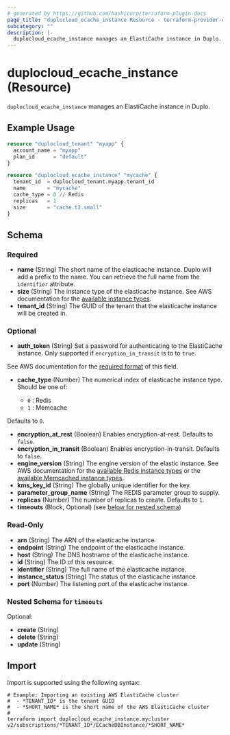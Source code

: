 ```yaml
---
# generated by https://github.com/hashicorp/terraform-plugin-docs
page_title: "duplocloud_ecache_instance Resource - terraform-provider-duplocloud"
subcategory: ""
description: |-
  duplocloud_ecache_instance manages an ElastiCache instance in Duplo.
---
```


# duplocloud_ecache_instance (Resource)

`duplocloud_ecache_instance` manages an ElastiCache instance in Duplo.

## Example Usage

```terraform
resource "duplocloud_tenant" "myapp" {
  account_name = "myapp"
  plan_id      = "default"
}

resource "duplocloud_ecache_instance" "mycache" {
  tenant_id  = duplocloud_tenant.myapp.tenant_id
  name       = "mycache"
  cache_type = 0 // Redis
  replicas   = 1
  size       = "cache.t2.small"
}
```

<!-- schema generated by tfplugindocs -->
## Schema

### Required

- **name** (String) The short name of the elasticache instance.  Duplo will add a prefix to the name.  You can retrieve the full name from the `identifier` attribute.
- **size** (String) The instance type of the elasticache instance.
See AWS documentation for the [available instance types](https://docs.aws.amazon.com/AmazonElastiCache/latest/red-ug/CacheNodes.SupportedTypes.html).
- **tenant_id** (String) The GUID of the tenant that the elasticache instance will be created in.

### Optional

- **auth_token** (String) Set a password for authenticating to the ElastiCache instance.  Only supported if `encryption_in_transit` is to to `true`.

See AWS documentation for the [required format](https://docs.aws.amazon.com/AmazonElastiCache/latest/red-ug/auth.html) of this field.
- **cache_type** (Number) The numerical index of elasticache instance type.
Should be one of:

   - `0` : Redis
   - `1` : Memcache

 Defaults to `0`.
- **encryption_at_rest** (Boolean) Enables encryption-at-rest. Defaults to `false`.
- **encryption_in_transit** (Boolean) Enables encryption-in-transit. Defaults to `false`.
- **engine_version** (String) The engine version of the elastic instance.
See AWS documentation for the [available Redis instance types](https://docs.aws.amazon.com/AmazonElastiCache/latest/red-ug/supported-engine-versions.html) or the [available Memcached instance types](https://docs.aws.amazon.com/AmazonElastiCache/latest/mem-ug/supported-engine-versions-mc.html).
- **kms_key_id** (String) The globally unique identifier for the key.
- **parameter_group_name** (String) The REDIS parameter group to supply.
- **replicas** (Number) The number of replicas to create. Defaults to `1`.
- **timeouts** (Block, Optional) (see [below for nested schema](#nestedblock--timeouts))

### Read-Only

- **arn** (String) The ARN of the elasticache instance.
- **endpoint** (String) The endpoint of the elasticache instance.
- **host** (String) The DNS hostname of the elasticache instance.
- **id** (String) The ID of this resource.
- **identifier** (String) The full name of the elasticache instance.
- **instance_status** (String) The status of the elasticache instance.
- **port** (Number) The listening port of the elasticache instance.

<a id="nestedblock--timeouts"></a>
### Nested Schema for `timeouts`

Optional:

- **create** (String)
- **delete** (String)
- **update** (String)

## Import

Import is supported using the following syntax:

```shell
# Example: Importing an existing AWS ElastiCache cluster
#  - *TENANT_ID* is the tenant GUID
#  - *SHORT_NAME* is the short name of the AWS ElastiCache cluster
#
terraform import duplocloud_ecache_instance.mycluster v2/subscriptions/*TENANT_ID*/ECacheDBInstance/*SHORT_NAME*
```
